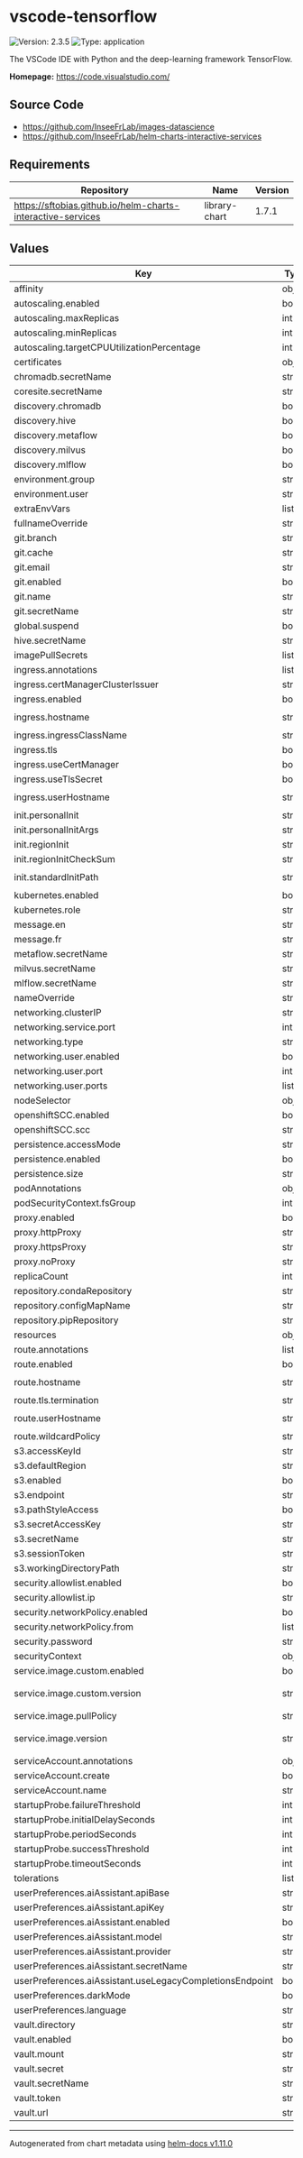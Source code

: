 # vscode-tensorflow

![Version: 2.3.5](https://img.shields.io/badge/Version-2.3.5-informational?style=flat-square) ![Type: application](https://img.shields.io/badge/Type-application-informational?style=flat-square)

The VSCode IDE with Python and the deep-learning framework TensorFlow.

**Homepage:** <https://code.visualstudio.com/>

## Source Code

* <https://github.com/InseeFrLab/images-datascience>
* <https://github.com/InseeFrLab/helm-charts-interactive-services>

## Requirements

| Repository | Name | Version |
|------------|------|---------|
| https://sftobias.github.io/helm-charts-interactive-services | library-chart | 1.7.1 |

## Values

| Key | Type | Default | Description |
|-----|------|---------|-------------|
| affinity | object | `{}` |  |
| autoscaling.enabled | bool | `false` |  |
| autoscaling.maxReplicas | int | `100` |  |
| autoscaling.minReplicas | int | `1` |  |
| autoscaling.targetCPUUtilizationPercentage | int | `80` |  |
| certificates | object | `{}` |  |
| chromadb.secretName | string | `""` |  |
| coresite.secretName | string | `""` |  |
| discovery.chromadb | bool | `true` |  |
| discovery.hive | bool | `true` |  |
| discovery.metaflow | bool | `true` |  |
| discovery.milvus | bool | `true` |  |
| discovery.mlflow | bool | `true` |  |
| environment.group | string | `"users"` |  |
| environment.user | string | `"onyxia"` |  |
| extraEnvVars | list | `[]` |  |
| fullnameOverride | string | `""` |  |
| git.branch | string | `""` |  |
| git.cache | string | `""` |  |
| git.email | string | `""` |  |
| git.enabled | bool | `true` |  |
| git.name | string | `""` |  |
| git.secretName | string | `""` |  |
| global.suspend | bool | `false` |  |
| hive.secretName | string | `""` |  |
| imagePullSecrets | list | `[]` |  |
| ingress.annotations | list | `[]` |  |
| ingress.certManagerClusterIssuer | string | `""` |  |
| ingress.enabled | bool | `false` |  |
| ingress.hostname | string | `"chart-example.local"` |  |
| ingress.ingressClassName | string | `""` |  |
| ingress.tls | bool | `true` |  |
| ingress.useCertManager | bool | `false` |  |
| ingress.useTlsSecret | bool | `false` |  |
| ingress.userHostname | string | `"chart-example-user.local"` |  |
| init.personalInit | string | `""` |  |
| init.personalInitArgs | string | `""` |  |
| init.regionInit | string | `""` |  |
| init.regionInitCheckSum | string | `""` |  |
| init.standardInitPath | string | `"/opt/onyxia-init.sh"` |  |
| kubernetes.enabled | bool | `true` |  |
| kubernetes.role | string | `"view"` |  |
| message.en | string | `""` |  |
| message.fr | string | `""` |  |
| metaflow.secretName | string | `""` |  |
| milvus.secretName | string | `""` |  |
| mlflow.secretName | string | `""` |  |
| nameOverride | string | `""` |  |
| networking.clusterIP | string | `"None"` |  |
| networking.service.port | int | `8080` |  |
| networking.type | string | `"ClusterIP"` |  |
| networking.user.enabled | bool | `false` |  |
| networking.user.port | int | `5000` |  |
| networking.user.ports | list | `[]` |  |
| nodeSelector | object | `{}` |  |
| openshiftSCC.enabled | bool | `false` |  |
| openshiftSCC.scc | string | `""` |  |
| persistence.accessMode | string | `"ReadWriteOnce"` |  |
| persistence.enabled | bool | `true` |  |
| persistence.size | string | `"10Gi"` |  |
| podAnnotations | object | `{}` |  |
| podSecurityContext.fsGroup | int | `100` |  |
| proxy.enabled | bool | `false` |  |
| proxy.httpProxy | string | `""` |  |
| proxy.httpsProxy | string | `""` |  |
| proxy.noProxy | string | `""` |  |
| replicaCount | int | `1` |  |
| repository.condaRepository | string | `""` |  |
| repository.configMapName | string | `""` |  |
| repository.pipRepository | string | `""` |  |
| resources | object | `{}` |  |
| route.annotations | list | `[]` |  |
| route.enabled | bool | `false` |  |
| route.hostname | string | `"chart-example.local"` |  |
| route.tls.termination | string | `"edge"` |  |
| route.userHostname | string | `"chart-example-user.local"` |  |
| route.wildcardPolicy | string | `"None"` |  |
| s3.accessKeyId | string | `""` |  |
| s3.defaultRegion | string | `""` |  |
| s3.enabled | bool | `false` |  |
| s3.endpoint | string | `""` |  |
| s3.pathStyleAccess | bool | `false` |  |
| s3.secretAccessKey | string | `""` |  |
| s3.secretName | string | `""` |  |
| s3.sessionToken | string | `""` |  |
| s3.workingDirectoryPath | string | `""` |  |
| security.allowlist.enabled | bool | `false` |  |
| security.allowlist.ip | string | `"0.0.0.0/0"` |  |
| security.networkPolicy.enabled | bool | `false` |  |
| security.networkPolicy.from | list | `[]` |  |
| security.password | string | `"changeme"` |  |
| securityContext | object | `{}` |  |
| service.image.custom.enabled | bool | `false` |  |
| service.image.custom.version | string | `"inseefrlab/onyxia-vscode-tensorflow:py3.12.9"` |  |
| service.image.pullPolicy | string | `"IfNotPresent"` |  |
| service.image.version | string | `"inseefrlab/onyxia-vscode-tensorflow:py3.12.9"` |  |
| serviceAccount.annotations | object | `{}` |  |
| serviceAccount.create | bool | `true` |  |
| serviceAccount.name | string | `""` |  |
| startupProbe.failureThreshold | int | `60` |  |
| startupProbe.initialDelaySeconds | int | `10` |  |
| startupProbe.periodSeconds | int | `10` |  |
| startupProbe.successThreshold | int | `1` |  |
| startupProbe.timeoutSeconds | int | `2` |  |
| tolerations | list | `[]` |  |
| userPreferences.aiAssistant.apiBase | string | `""` |  |
| userPreferences.aiAssistant.apiKey | string | `""` |  |
| userPreferences.aiAssistant.enabled | bool | `false` |  |
| userPreferences.aiAssistant.model | string | `""` |  |
| userPreferences.aiAssistant.provider | string | `""` |  |
| userPreferences.aiAssistant.secretName | string | `""` |  |
| userPreferences.aiAssistant.useLegacyCompletionsEndpoint | bool | `false` |  |
| userPreferences.darkMode | bool | `false` |  |
| userPreferences.language | string | `"en"` |  |
| vault.directory | string | `""` |  |
| vault.enabled | bool | `false` |  |
| vault.mount | string | `""` |  |
| vault.secret | string | `""` |  |
| vault.secretName | string | `""` |  |
| vault.token | string | `""` |  |
| vault.url | string | `""` |  |

----------------------------------------------
Autogenerated from chart metadata using [helm-docs v1.11.0](https://github.com/norwoodj/helm-docs/releases/v1.11.0)
